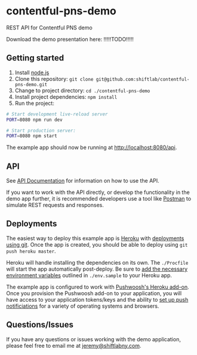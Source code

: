 # contentful-pns-demo
REST API for Contentful PNS demo

Download the demo presentation here: !!!!!TODO!!!!!

## Getting started

1. Install [node.js](https://nodejs.org/en/download/)
2. Clone this repository: `git clone git@github.com:shiftlab/contentful-pns-demo.git`
3. Change to project directory: `cd ./contentful-pns-demo`
4. Install project dependencies: `npm install`
5. Run the project:

```sh
# Start development live-reload server
PORT=8080 npm run dev

# Start production server:
PORT=8080 npm start
```

The example app should now be running at [http://localhost:8080/api](http://localhost:8080/api).

## API
See [API Documentation](https://github.com/shiftlab/contentful-pns-demo/wiki/API-Documentation)
for information on how to use the API.

If you want to work with the API directly, or develop the functionality in the demo app further,
it is recommended developers use a tool like [Postman](https://www.getpostman.com/) to simulate
REST requests and responses.

## Deployments
The easiest way to deploy this example app is
[Heroku](https://devcenter.heroku.com/articles/creating-apps)
with [deployments using git](https://devcenter.heroku.com/articles/git). Once the app is created,
you should be able to deploy using `git push heroku master`.

Heroku will handle installing the dependencies on its own. The `./Procfile` will start the app
automatically post-deploy. Be sure to
[add the necessary environment variables](https://devcenter.heroku.com/articles/config-vars)
outlined in `./env.sample` to your Heroku app.

The example app is configured to work with
[Pushwoosh's Heroku add-on](https://elements.heroku.com/addons/pushwoosh). Once you provision
the Pushwoosh add-on to your application, you will have access to your application tokens/keys
and the ability to [set up push notificiations](http://docs.pushwoosh.com) for a variety of
operating systems and browsers.

## Questions/Issues
If you have any questions or issues working with the demo application, please feel free to
email me at jeremy@shiftlabny.com.
